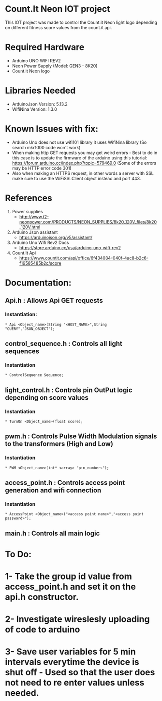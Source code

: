# Count.It Neon IOT project

This IOT project was made to control the Count.it Neon light logo depending on different fitness score values from the count.it api.

# Required Hardware

* Arduino UNO WIFI REV2
* Neon Power Supply (Model: GEN3 - 8K20)
* Count.it Neon logo

# Libraries Needed

* ArduinoJson Version: 5.13.2
* WifiNina Version: 1.3.0

# Known Issues with fix:

* Arduino Uno does not use wifi101 library it uses WifiNina library (So search mkr1000 code won't work)
* When making http GET requests you may get weird errors - Best to do in this case is to update the firmware of the arduino using this tutorial: https://forum.arduino.cc/index.php?topic=579469.0 (Some of the errors may be HTTP error code 301)
* Also when making an HTTPS request, in other words a server with SSL make sure to use the WiFiSSLClient object instead and port 443.

# References

1. Power supplies
	* http://www.t2-neonpower.com/PRODUCTS/NEON_SUPPLIES/8k20_120V_files/8k20_120V.html
2. Arduino Json assistant
	* https://arduinojson.org/v5/assistant/
3. Arduino Uno Wifi Rev2 Docs
	* https://store.arduino.cc/usa/arduino-uno-wifi-rev2
4. Count.It Api
	* https://www.countit.com/api/office/6f434034-040f-4ac8-b2c6-f19585485b2c/score

# Documentation:

## Api.h : Allows Api GET requests

### Instantiation: 
	* Api <Object_name>(String "<HOST_NAME>",String "QUERY","JSON_OBJECT");

## control_sequence.h : Controls all light sequences
	
### Instantiation
	* ControlSequence Sequence;

## light_control.h : Controls pin OutPut logic depending on score values

### Instantiation
	* TurnOn <Object_name>(float score);

## pwm.h : Controls Pulse Width Modulation signals to the transformers (High and Low)

### Instantiation
	* PWM <Object_name>(int* <array> "pin_numbers");

## access_point.h : Controls access point generation and wifi connection

### Instantiation
	* AccessPoint <Object_name>("<access point name>","<access point password>");

## main.h : Controls all main logic

# To Do:

# 1- Take the group id value from access_point.h and set it on the api.h constructor.
# 2- Investigate wireslesly uploading of code to arduino
# 3- Save user variables for 5 min intervals everytime the device is shut off - Used so that the user does not need to re enter values unless needed.
